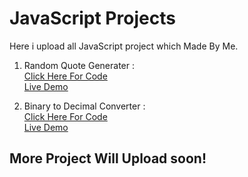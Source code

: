 # JavaScript Projects
Here i upload all JavaScript project which Made By Me.

1. Random Quote Generater : <br>
[Click Here For Code](https://github.com/dhruvdankhara/JavaScript-Project/tree/main/Random-Quote)<br>
[Live Demo](https://benevolent-marigold-88d03f.netlify.app/)<br>

2. Binary to Decimal Converter : <br>
[Click Here For Code](https://github.com/dhruvdankhara/JavaScript-Project/tree/main/Binary-to-Decimal-Converter)<br>
[Live Demo](https://comforting-granita-c8c8d9.netlify.app/)<br>

## More Project Will Upload soon!
